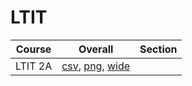 # LTIT

| Course | Overall | Section |
| ------ | ------- | ------- |
| LTIT 2A | [csv](https://github.com/UCSD-Historical-Enrollment-Data/2023Fall/blob/main/overall/LTIT%202A.csv), [png](https://raw.githubusercontent.com/UCSD-Historical-Enrollment-Data/2023Fall/main/plot_overall/LTIT%202A.png), [wide](https://raw.githubusercontent.com/UCSD-Historical-Enrollment-Data/2023Fall/main/plot_overall_wide/LTIT%202A.png) |  |
